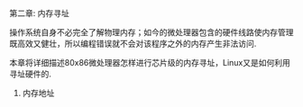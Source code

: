 第二章: 内存寻址

操作系统自身不必完全了解物理内存；如今的微处理器包含的硬件线路使内存管理既高效又健壮，所以编程错误就不会对该程序之外的内存产生非法访问. 

本章将详细描述80x86微处理器怎样进行芯片级的内存寻址，Linux又是如何利用寻址硬件的. 

1. 内存地址
